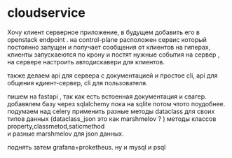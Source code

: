 # cloudservice

Хочу клиент серверное приложение, в будущем добавить его в openstack endpoint .
на control-plane расположен сервис который постоянно запущен и получает 
сообщения от клиентов на гиперах, клиенты запускаеются по крону и постят нужные события на сервер ,
на сервере настроить автодискавери для клиентов.

также делаем api для сервера с документацией и простое cli, 
api для общения кдиент-сервер, cli для пользователя.

пишем на fastapi , так как есть встоенная документация и свагер.
добавялем базу через sqlalchemy пока на sqlite потом чтото поудобнее.  
подумаем над celery 
применить разные методы dataclass для своих типов данных (dataclass_json  это как marshmelov ? )
методы классов property,classmetod,saticmethod  
и разные marshmelov для json данных.

поднять  затем grafana+proketheus. ну и mysql и psql





